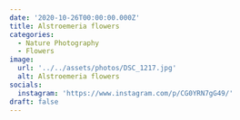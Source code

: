 ```yaml
---
date: '2020-10-26T00:00:00.000Z'
title: Alstroemeria flowers
categories:
  - Nature Photography
  - Flowers
image:
  url: '../../assets/photos/DSC_1217.jpg'
  alt: Alstroemeria flowers
socials:
  instagram: 'https://www.instagram.com/p/CG0YRN7gG49/'
draft: false
---
```


